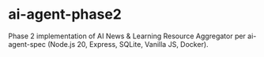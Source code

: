# ai-agent-phase2
Phase 2 implementation of AI News &amp; Learning Resource Aggregator per ai-agent-spec (Node.js 20, Express, SQLite, Vanilla JS, Docker).
